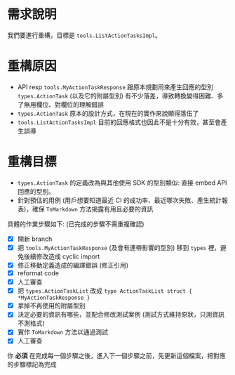 # 需求說明

我們要進行重構，目標是 `tools.ListActionTasksImpl`。

# 重構原因

- API resp `tools.MyActionTaskResponse` 跟原本規劃用來產生回應的型別 `types.ActionTask` (以及它的附屬型別) 有不少落差，導致轉換變得困難、多了無用欄位、對欄位的理解錯誤
- `types.ActionTask` 原本的設計方式，在現在的實作來說顯得落伍了
- `tools.ListActionTasksImpl` 目前的回應格式也因此不是十分有效，甚至會產生誤導

# 重構目標

- `types.ActionTask` 的定義改為與其他使用 SDK 的型別類似: 直接 embed API 回應的型別。
- 針對預估的用例 (用戶想要知道最近 CI 的成功率、最近哪次失敗、產生統計報表)，確保 `ToMarkdown` 方法揭露有用且必要的資訊

具體的作業步驟如下: (已完成的步驟不需重複確認)

- [x] 開新 branch
- [x] 把 `tools.MyActionTaskResponse` (及會有連帶影響的型別) 移到 `types` 裡，避免後續修改造成 cyclic import
- [x] 修正移動定義造成的編譯錯誤 (修正引用)
- [x] reformat code
- [x] 人工審查
- [x] 把 `types.ActionTaskList` 改成 `type ActionTaskList struct { *MyActionTaskResponse }`
- [x] 拿掉不再使用的附屬型別
- [x] 決定必要的資訊有哪些，並配合修改測試案例 (測試方式維持原狀，只測資訊不測格式)
- [x] 實作 `ToMarkdown` 方法以通過測試
- [x] 人工審查

你 **必須** 在完成每一個步驟之後，進入下一個步驟之前，先更新這個檔案，把對應的步驟標記為完成
